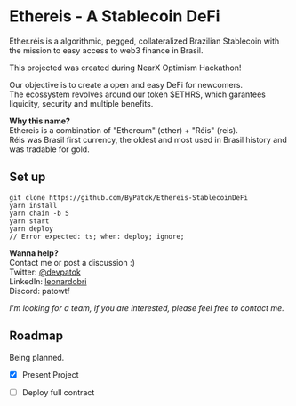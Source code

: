 # Ethereis - A Stablecoin DeFi
Ether.réis is a algorithmic, pegged, collateralized Brazilian Stablecoin with the mission to easy access to web3 finance in Brasil.  

This projected was created during NearX Optimism Hackathon!  

Our objective is to create a open and easy DeFi for newcomers.  
The ecossystem revolves around our token $ETHRS, which garantees liquidity, security and multiple benefits.  

**Why this name?**  
Ethereis is a combination of "Ethereum" (ether) + "Réis" (reis).  
Réis was Brasil first currency, the oldest and most used in Brasil history and was tradable for gold.

## Set up
```
git clone https://github.com/ByPatok/Ethereis-StablecoinDeFi 
yarn install 
yarn chain -b 5 
yarn start
yarn deploy
// Error expected: ts; when: deploy; ignore;
```


**Wanna help?**  
Contact me or post a discussion :)  
Twitter: [@devpatok](https://twitter.com/devpatok)  
LinkedIn: [leonardobri](https://www.linkedin.com/in/leonardobri/)  
Discord: patowtf  

*I'm looking for a team, if you are interested, please feel free to contact me.*  

## Roadmap
Being planned.  
- [x] Present Project
- [ ] Deploy full contract
  

